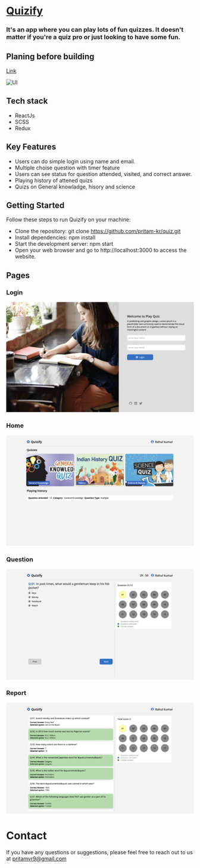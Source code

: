 # [Quizify](https://quizify-by-pritam.netlify.app/)

### It's an app where you can play lots of fun quizzes. It doesn't matter if you're a quiz pro or just looking to have some fun.

## Planing before building

[Link](https://excalidraw.com/#json=ZBLID5QATKE6gaVJLCrzO,GXb5_UwkmvuEyekDCWjqAg)

![UI](./public/png.png)

## Tech stack

- ReactJs
- SCSS
- Redux

## Key Features

- Users can do simple login using name and email.
- Multiple choise question with timer feature
- Users can see status for question attended, visited, and correct answer.
- Playing history of attened quizs
- Quizs on General knowladge, hisory and science

## Getting Started

Follow these steps to run Quizify on your machine:

- Clone the repository: git clone https://github.com/pritam-kr/quiz.git
- Install dependencies: npm install
- Start the development server: npm start
- Open your web browser and go to http://localhost:3000 to access the website.

## Pages

### Login

![Home](./public/login.png)

### Home

![Home](./public/home.png)

### Question

![Home](./public/question.png)

### Report

![Home](./public/report.png)

# Contact
If you have any questions or suggestions, please feel free to reach out to us at pritamvr9@gmail.com